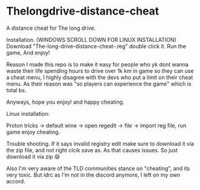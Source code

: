 # Thelongdrive-distance-cheat
A distance cheat for The long drive.

Installation. (WINDOWS SCROLL DOWN FOR LINUX INSTALLATION)
Download "The-long-drive-distance-cheat-.reg" double click it. Run the game, And enjoy!

Reason I made this repo is to make it easy for people who yk dont wanna waste their life spending hours to drive over 1k km in game so they can use a cheat menu, I highly disagree with the devs who put a limit on their cheat menu. As their reason was "so players can experience the game" which is total bs. 

Anyways, hope you enjoy! and happy cheating.

Linux installation:

Proton tricks -> default wine -> open regedit -> file -> import reg file, run game enjoy cheating.

Trouble shooting.
If it says invalid registry edit make sure to download it via the zip file, and not right clcik save as. As that causes issues. So just download it via zip 😄







Also I'm very aware of the TLD communities stance on "cheating", and its very toxic. But idrc as I'm not in the discord anymore, I left on my own accord.
